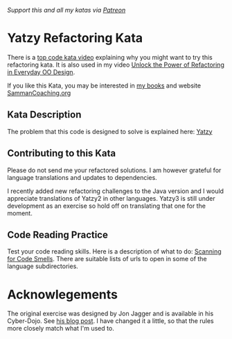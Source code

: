 _Support this and all my katas via [Patreon](https://www.patreon.com/EmilyBache)_
 
 # Yatzy Refactoring Kata

There is a [top code kata video](https://youtu.be/SvcJKNF_nRQ) explaining why you might want to try this refactoring kata. It is also used in my video [Unlock the Power of Refactoring in Everyday OO Design](https://youtu.be/sngRW3zPiiE).

If you like this Kata, you may be interested in [my books](https://leanpub.com/u/emilybache) and website [SammanCoaching.org](https://sammancoaching.org)

## Kata Description

The problem that this code is designed to solve is explained here: [Yatzy](https://sammancoaching.org/kata_descriptions/yatzy.html)

## Contributing to this Kata
Please do not send me your refactored solutions. I am however grateful for language translations and updates to dependencies.

I recently added new refactoring challenges to the Java version and I would appreciate translations of Yatzy2 in other languages. Yatzy3 is still under development as an exercise so hold off on translating that one for the moment.

## Code Reading Practice
Test your code reading skills. Here is a description of what to do: [Scanning for Code Smells](https://sammancoaching.org/exercises/code_reading.html). There are suitable lists of urls to open in some of the language subdirectories.

# Acknowlegements

The original exercise was designed by Jon Jagger and is available in his Cyber-Dojo. See [his blog post](http://jonjagger.blogspot.co.uk/2012/05/yahtzee-cyber-dojo-refactoring-in-java.html). I have changed it a little, so that the rules more closely match what I'm used to.
